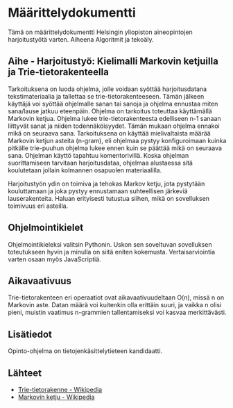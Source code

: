 # Määrittelydokumentti

Tämä on määrittelydokumentti Helsingin yliopiston aineopintojen harjoitustyötä varten. Aiheena Algoritmit ja tekoäly. 

## Aihe - Harjoitustyö: Kielimalli Markovin ketjuilla ja Trie-tietorakenteella

Tarkoituksena on luoda ohjelma, jolle voidaan syöttää harjoitusdatana tekstimateriaalia ja tallettaa se trie-tietorakenteeseen. Tämän jälkeen käyttäjä voi syöttää ohjelmalle sanan tai sanoja ja ohjelma ennustaa miten sana/lause jatkuu eteenpäin. Ohjelma on tarkoitus toteuttaa käyttämällä Markovin ketjua. Ohjelma lukee trie-tietorakenteesta edelliseen n-1 sanaan liittyvät sanat ja niiden todennäköisyydet. Tämän mukaan ohjelma ennakoi mikä on seuraava sana. Tarkoituksena on käyttää mielivaltaista määrää Markovin ketjun asteita (n-gram), eli ohjelmaa pystyy konfiguroimaan kuinka pitkälle trie-puuhun ohjelma lukee ennen kuin se päättää mikä on seuraava sana. Ohjelman käyttö tapahtuu komentorivillä. Koska ohjelman suorittamiseen tarvitaan harjoitusdataa, ohjelmaa alustaessa sitä koulutetaan jollain kolmannen osapuolen materiaalilla. 

Harjoitustyön ydin on toimiva ja tehokas Markov ketju, jota pystytään kouluttamaan ja joka pystyy ennustamaan suhteellisen järkeviä lauserakenteita. Haluan erityisesti tutustua siihen, mikä on sovelluksen toimivuus eri asteilla. 

## Ohjelmointikielet

Ohjelmointikieleksi valitsin Pythonin. Uskon sen soveltuvan sovelluksen toteutukseen hyvin ja minulla on siitä eniten kokemusta.
Vertaisarviointia varten osaan myös JavaScriptiä.

## Aikavaativuus

Trie-tietorakenteen eri operaatiot ovat aikavaativuudeltaan O(n), missä n on Markovin aste. Datan määrä voi kuitenkin olla erittäin suuri, ja vaikka n olisi pieni, muistin vaatimus n-grammien tallentamiseksi voi kasvaa merkittävästi.

## Lisätiedot

Opinto-ohjelma on tietojenkäsittelytieteen kandidaatti.

## Lähteet

* [Trie-tietorakenne - Wikipedia](https://en.wikipedia.org/wiki/Trie)  <br/>
* [Markovin ketju - Wikipedia](https://en.wikipedia.org/wiki/Markov_chain)
